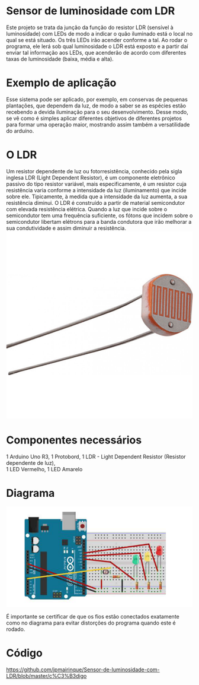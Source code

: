 # Sensor de luminosidade com LDR
Este projeto se trata da junção da função do resistor LDR (sensível à luminosidade) com LEDs de modo a indicar o quão iluminado está o local no qual se está situado. Os três LEDs irão acender conforme a tal. Ao rodar o programa, ele lerá sob qual luminosidade o LDR está exposto e a partir daí enviar tal informação aos LEDs, que acenderão de acordo com diferentes taxas de luminosidade (baixa, média e alta).

# Exemplo de aplicação
Esse sistema pode ser aplicado, por exemplo, em conservas de pequenas plantações, que dependem da luz, de modo a saber se as espécies estão recebendo a devida iluminação para o seu desenvolvimento. Desse modo, se vê como é simples aplicar diferentes objetivos de diferentes projetos para formar uma operação maior, mostrando assim também a versatilidade do arduíno.

# O LDR
Um resistor dependente de luz ou fotorresistência, conhecido pela sigla inglesa LDR (Light Dependent Resistor), é um componente eletrônico passivo do tipo resistor variável, mais especificamente, é um resistor cuja resistência varia conforme a intensidade da luz (iluminamento) que incide sobre ele. Tipicamente, à medida que a intensidade da luz aumenta, a sua resistência diminui.
O LDR é construído a partir de material semicondutor com elevada resistência elétrica. Quando a luz que incide sobre o semicondutor tem uma frequência suficiente, os fótons que incidem sobre o semicondutor libertam elétrons para a banda condutora que irão melhorar a sua condutividade e assim diminuir a resistência.
![](LDR-800x800.jpg)


# Componentes necessários
1 Arduino Uno R3,
1 Protobord, 
1 LDR - Light Dependent Resistor (Resistor dependente de luz),  
1 LED Vermelho,
1 LED Amarelo

# Diagrama
![](Screenshot_132.png)


É importante se certificar de que os fios estão conectados exatamente como no diagrama para evitar distorções do programa quando este é rodado.
# Código
https://github.com/jpmairinque/Sensor-de-luminosidade-com-LDR/blob/master/c%C3%B3digo




